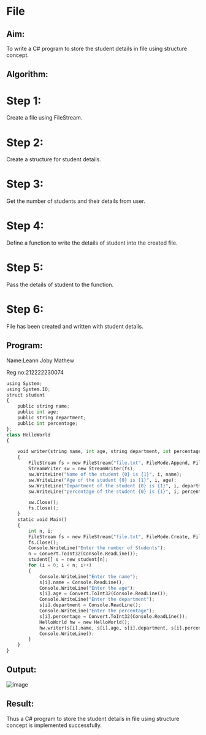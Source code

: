 # File

## Aim:
To write a C# program to store the student details in file using structure concept.

## Algorithm:
# Step 1:
Create a file using FileStream.

# Step 2:
Create a structure for student details.

# Step 3:
Get the number of students and their details from user.

# Step 4:
Define a function to write the details of student into the created file.

# Step 5:
Pass the details of student to the function.

# Step 6:
File has been created and written with student details.

## Program:
Name:Leann Joby Mathew

Reg no:212222230074

```python
using System;
using System.IO;
struct student
{
    public string name;
    public int age;
    public string department;
    public int percentage;
};
class HelloWorld
{

    void writer(string name, int age, string department, int percentage, int i)
    {
        FileStream fs = new FileStream("file.txt", FileMode.Append, FileAccess.Write);
        StreamWriter sw = new StreamWriter(fs);
        sw.WriteLine("Name of the student {0} is {1}", i, name);
        sw.WriteLine("Age of the student {0} is {1}", i, age);
        sw.WriteLine("Department of the student {0} is {1}", i, department);
        sw.WriteLine("percentage of the student {0} is {1}", i, percentage);

        sw.Close();
        fs.Close();
    }
    static void Main()
    {
        int n, i;
        FileStream fs = new FileStream("file.txt", FileMode.Create, FileAccess.Write);
        fs.Close();
        Console.WriteLine("Enter the number of Students");
        n = Convert.ToInt32(Console.ReadLine());
        student[] s = new student[n];
        for (i = 0; i < n; i++)
        {
            Console.WriteLine("Enter the name");
            s[i].name = Console.ReadLine();
            Console.WriteLine("Enter the age");
            s[i].age = Convert.ToInt32(Console.ReadLine());
            Console.WriteLine("Enter the department");
            s[i].department = Console.ReadLine();
            Console.WriteLine("Enter the percentage");
            s[i].percentage = Convert.ToInt32(Console.ReadLine());
            HelloWorld hw = new HelloWorld();
            hw.writer(s[i].name, s[i].age, s[i].department, s[i].percentage, i + 1);
            Console.WriteLine();
        }
    }
}
```
## Output:
![image](https://github.com/Leann4468/File/assets/121165979/93cf6635-abe2-4f68-88ec-9555be2671a0)


## Result:
Thus a C# program to store the student details in file using structure concept is implemented successfully.
